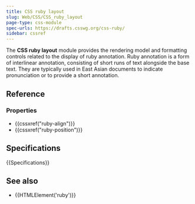 ```yaml
---
title: CSS ruby layout
slug: Web/CSS/CSS_ruby_layout
page-type: css-module
spec-urls: https://drafts.csswg.org/css-ruby/
sidebar: cssref
---
```



The **CSS ruby layout** module provides the rendering model and formatting controls related to the display of ruby annotation. Ruby annotation is a form of interlinear annotation, consisting of short runs of text alongside the base text. They are typically used in East Asian documents to indicate pronunciation or to provide a short annotation.

## Reference

### Properties

- {{cssxref("ruby-align")}}
- {{cssxref("ruby-position")}}

## Specifications

{{Specifications}}

## See also

- {{HTMLElement('ruby')}}
